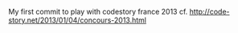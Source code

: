 My first commit to play with codestory france 2013
cf. http://code-story.net/2013/01/04/concours-2013.html


